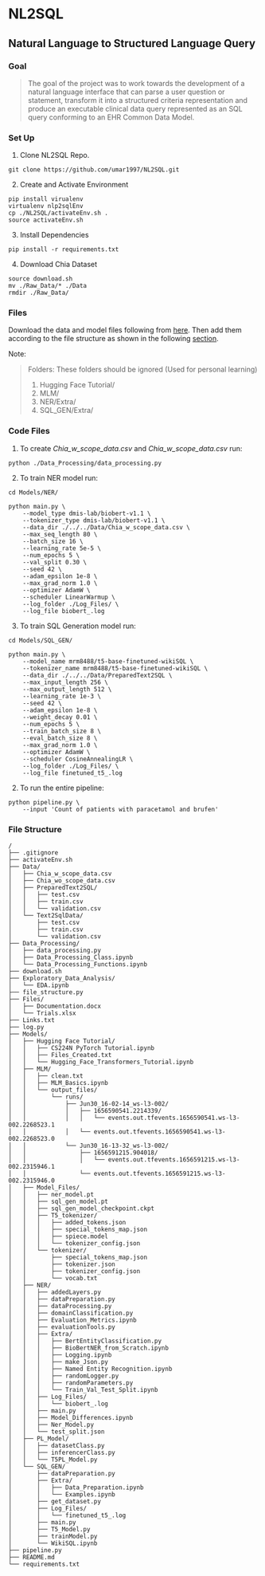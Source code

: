 # NL2SQL
## Natural Language to Structured Language Query


### Goal

> The goal of the project was to work towards the development of a 
> natural language interface that can parse a user question or statement, 
> transform it into a structured criteria representation and produce an 
> executable clinical data query represented as an SQL query conforming to 
> an EHR Common Data Model.

### Set Up
1. Clone NL2SQL Repo.
```shell
git clone https://github.com/umar1997/NL2SQL.git
```
2. Create and Activate Environment
```shell
pip install virualenv
virtualenv nlp2sqlEnv
cp ./NL2SQL/activateEnv.sh .
source activateEnv.sh
```
3. Install Dependencies
```shell
pip install -r requirements.txt
```
4. Download Chia Dataset
```shell
source download.sh
mv ./Raw_Data/* ./Data
rmdir ./Raw_Data/
```
### Files
Download the data and model files following from [here](https://drive.google.com/drive/folders/1fGxWG3sm9L4dajM7OfVgmq55NaL1vWh8?usp=sharing).
Then add them according to the file structure as shown in the following [section](#file-structure).

Note:
> Folders: These folders should be ignored (Used for personal learning)
> 1. Hugging Face Tutorial/
> 2. MLM/
> 3. NER/Extra/
> 3. SQL_GEN/Extra/

### Code Files
1. To create *Chia_w_scope_data.csv* and *Chia_w_scope_data.csv* run: 
```shell
python ./Data_Processing/data_processing.py
```
2. To train NER model run: 
```shell
cd Models/NER/

python main.py \
    --model_type dmis-lab/biobert-v1.1 \
    --tokenizer_type dmis-lab/biobert-v1.1 \
    --data_dir ./../../Data/Chia_w_scope_data.csv \
    --max_seq_length 80 \
    --batch_size 16 \
    --learning_rate 5e-5 \
    --num_epochs 5 \
    --val_split 0.30 \
    --seed 42 \
    --adam_epsilon 1e-8 \
    --max_grad_norm 1.0 \
    --optimizer AdamW \
    --scheduler LinearWarmup \
    --log_folder ./Log_Files/ \
    --log_file biobert_.log
```
3. To train SQL Generation model run: 
```shell
cd Models/SQL_GEN/

python main.py \
    --model_name mrm8488/t5-base-finetuned-wikiSQL \
    --tokenizer_name mrm8488/t5-base-finetuned-wikiSQL \
    --data_dir ./../../Data/PreparedText2SQL \
    --max_input_length 256 \
    --max_output_length 512 \
    --learning_rate 1e-3 \
    --seed 42 \
    --adam_epsilon 1e-8 \
    --weight_decay 0.01 \
    --num_epochs 5 \
    --train_batch_size 8 \
    --eval_batch_size 8 \
    --max_grad_norm 1.0 \
    --optimizer AdamW \
    --scheduler CosineAnnealingLR \
    --log_folder ./Log_Files/ \
    --log_file finetuned_t5_.log
```
2. To run the entire pipeline: 
```shell
python pipeline.py \
    --input 'Count of patients with paracetamol and brufen'
```
### File Structure
```
/
├── .gitignore
├── activateEnv.sh
├── Data/
│   ├── Chia_w_scope_data.csv
│   ├── Chia_wo_scope_data.csv
│   ├── PreparedText2SQL/
│   │   ├── test.csv
│   │   ├── train.csv
│   │   └── validation.csv
│   └── Text2SqlData/
│       ├── test.csv
│       ├── train.csv
│       └── validation.csv
├── Data_Processing/
│   ├── data_processing.py
│   ├── Data_Processing_Class.ipynb
│   └── Data_Processing_Functions.ipynb
├── download.sh
├── Exploratory_Data_Analysis/
│   └── EDA.ipynb
├── file_structure.py
├── Files/
│   ├── Documentation.docx
│   └── Trials.xlsx
├── Links.txt
├── log.py
├── Models/
│   ├── Hugging Face Tutorial/
│   │   ├── CS224N PyTorch Tutorial.ipynb
│   │   ├── Files_Created.txt
│   │   └── Hugging_Face_Transformers_Tutorial.ipynb
│   ├── MLM/
│   │   ├── clean.txt
│   │   ├── MLM_Basics.ipynb
│   │   └── output_files/
│   │       └── runs/
│   │           ├── Jun30_16-02-14_ws-l3-002/
│   │           │   ├── 1656590541.2214339/
│   │           │   │   └── events.out.tfevents.1656590541.ws-l3-002.2268523.1
│   │           │   └── events.out.tfevents.1656590541.ws-l3-002.2268523.0
│   │           └── Jun30_16-13-32_ws-l3-002/
│   │               ├── 1656591215.904018/
│   │               │   └── events.out.tfevents.1656591215.ws-l3-002.2315946.1
│   │               └── events.out.tfevents.1656591215.ws-l3-002.2315946.0
│   ├── Model_Files/
│   │   ├── ner_model.pt
│   │   ├── sql_gen_model.pt
│   │   ├── sql_gen_model_checkpoint.ckpt
│   │   ├── T5_tokenizer/
│   │   │   ├── added_tokens.json
│   │   │   ├── special_tokens_map.json
│   │   │   ├── spiece.model
│   │   │   └── tokenizer_config.json
│   │   └── tokenizer/
│   │       ├── special_tokens_map.json
│   │       ├── tokenizer.json
│   │       ├── tokenizer_config.json
│   │       └── vocab.txt
│   ├── NER/
│   │   ├── addedLayers.py
│   │   ├── dataPreparation.py
│   │   ├── dataProcessing.py
│   │   ├── domainClassification.py
│   │   ├── Evaluation_Metrics.ipynb
│   │   ├── evaluationTools.py
│   │   ├── Extra/
│   │   │   ├── BertEntityClassification.py
│   │   │   ├── BioBertNER_from_Scratch.ipynb
│   │   │   ├── Logging.ipynb
│   │   │   ├── make_Json.py
│   │   │   ├── Named Entity Recognition.ipynb
│   │   │   ├── randomLogger.py
│   │   │   ├── randomParameters.py
│   │   │   └── Train_Val_Test_Split.ipynb
│   │   ├── Log_Files/
│   │   │   └── biobert_.log
│   │   ├── main.py
│   │   ├── Model_Differences.ipynb
│   │   ├── Ner_Model.py
│   │   └── test_split.json
│   ├── PL_Model/
│   │   ├── datasetClass.py
│   │   ├── inferencerClass.py
│   │   └── T5PL_Model.py
│   └── SQL_GEN/
│       ├── dataPreparation.py
│       ├── Extra/
│       │   ├── Data_Preparation.ipynb
│       │   └── Examples.ipynb
│       ├── get_dataset.py
│       ├── Log_Files/
│       │   └── finetuned_t5_.log
│       ├── main.py
│       ├── T5_Model.py
│       ├── trainModel.py
│       └── WikiSQL.ipynb
├── pipeline.py
├── README.md
└── requirements.txt
```